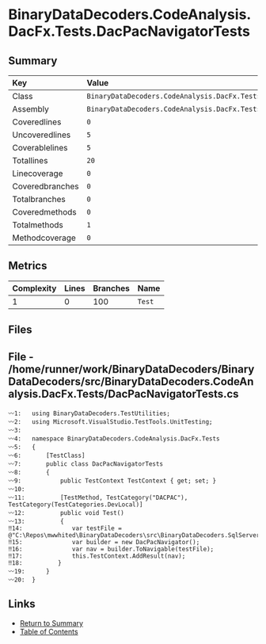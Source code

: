 ﻿# BinaryDataDecoders.CodeAnalysis.DacFx.Tests.DacPacNavigatorTests

## Summary

| Key             | Value                                                              |
| :-------------- | :----------------------------------------------------------------- |
| Class           | `BinaryDataDecoders.CodeAnalysis.DacFx.Tests.DacPacNavigatorTests` |
| Assembly        | `BinaryDataDecoders.CodeAnalysis.DacFx.Tests`                      |
| Coveredlines    | `0`                                                                |
| Uncoveredlines  | `5`                                                                |
| Coverablelines  | `5`                                                                |
| Totallines      | `20`                                                               |
| Linecoverage    | `0`                                                                |
| Coveredbranches | `0`                                                                |
| Totalbranches   | `0`                                                                |
| Coveredmethods  | `0`                                                                |
| Totalmethods    | `1`                                                                |
| Methodcoverage  | `0`                                                                |

## Metrics

| Complexity | Lines | Branches | Name    |
| :--------- | :---- | :------- | :------ |
| 1          | 0     | 100      | `Test`  |

## Files

## File - /home/runner/work/BinaryDataDecoders/BinaryDataDecoders/src/BinaryDataDecoders.CodeAnalysis.DacFx.Tests/DacPacNavigatorTests.cs

```CSharp
〰1:   using BinaryDataDecoders.TestUtilities;
〰2:   using Microsoft.VisualStudio.TestTools.UnitTesting;
〰3:   
〰4:   namespace BinaryDataDecoders.CodeAnalysis.DacFx.Tests
〰5:   {
〰6:       [TestClass]
〰7:       public class DacPacNavigatorTests
〰8:       {
〰9:           public TestContext TestContext { get; set; }
〰10:  
〰11:          [TestMethod, TestCategory("DACPAC"), TestCategory(TestCategories.DevLocal)]
〰12:          public void Test()
〰13:          {
‼14:              var testFile = @"C:\Repos\mwwhited\BinaryDataDecoders\src\BinaryDataDecoders.SqlServer.Samples\bin\Debug\BinaryDataDecoders.SqlServer.Samples.dacpac";
‼15:              var builder = new DacPacNavigator();
‼16:              var nav = builder.ToNavigable(testFile);
‼17:              this.TestContext.AddResult(nav);
‼18:          }
〰19:      }
〰20:  }
```

## Links

* [Return to Summary](Summary.md)
* [Table of Contents](../TOC.md)

